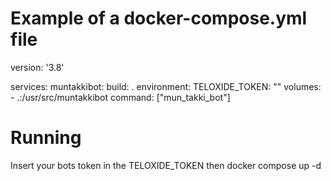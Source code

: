 # Example of a docker-compose.yml file

version: '3.8'

services:
muntakkibot:
build: .
environment:
TELOXIDE_TOKEN: "<token>"
volumes: - .:/usr/src/muntakkibot
command: ["mun_takki_bot"]

# Running

Insert your bots token in the TELOXIDE_TOKEN then
docker compose up -d
